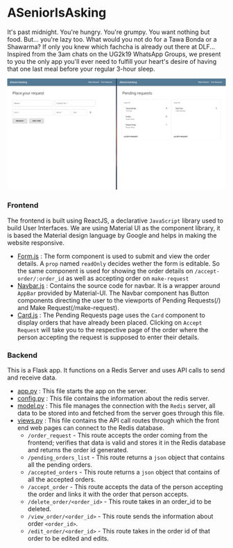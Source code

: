 # ASeniorIsAsking
It's past midnight. You're hungry. You're grumpy. You want nothing but food. But... you're lazy too. What would you not do for a Tawa Bonda or a Shawarma? If only you knew which fachcha is already out there at DLF... Inspired from the 3am chats on the UG2k19 WhatsApp Groups, we present to you the only app you'll ever need to fulfill your heart's desire of having that one last meal before your regular 3-hour sleep.
 
<img src="https://raw.githubusercontent.com/HackathonUG2k19/ASeniorIsAsking/master/readme_media/workflow.gif"/>

### Frontend
The frontend is built using ReactJS, a declarative `JavaScript` library used to build User Interfaces. We are using Material UI as the component library, it is based the Material design language by Google and helps in making the website responsive.

* [Form.js](frontend/src/components/Form.js) : The form component is used to submit and view the order details. A `prop` named `readOnly` decides wether the form is editable. So the same component is used for showing the order details on `/accept-order/:order_id` as well as accepting order on `make-request`
* [Navbar.js](frontend/src/components/Navbar.js) : Contains the source code for navbar. It is a wrapper around `AppBar` provided by Material-UI. The Navbar component has Button components directing the user to the viewports of Pending Requests(/) and Make Request(/make-request).
* [Card.js](frontend/src/components/Card.js) : The Pending Requests page uses the `Card` component to display orders that have already been placed. Clicking on `Accept Request` will take you to the respective page of the order where the person accepting the request is supposed to enter their details.

### Backend
This is a Flask app. It functions on a Redis Server and uses API calls to send and receive data.
* [app.py](backend/src/app.py) : This file starts the app on the server.
* [config.py](backend/src/config.py) : This file contains the information about the redis server.
* [model.py](backend/src/model.py) : This file manages the connection with the `Redis` server, all data to be stored into and fetched from the server goes through this file.
* [views.py](backend/src/views.py) : This file contains the API call routes through which the front end web pages can connect to the Redis database.
   * `/order_request` - This route accepts the order coming from the frontend; verifies that data is valid and stores it in the Redis database and returns the order id generated.
   * `/pending_orders_list` - This route returns a `json` object that contains all the pending orders.
   * `/accepted_orders` - This route returns a `json` object that contains of all the accepted orders.
   * `/accept_order` - This route accepts the data of the person accepting the order and links it with the order that person accepts.
   * `/delete_order/<order_id>` - This route takes in an order_id to be deleted.
   * `/view_order/<order_id>` - This route sends the information about order `<order_id>`.
   * `/edit_order/<order_id>` - This route takes in the order id of that order to be edited and edits.

